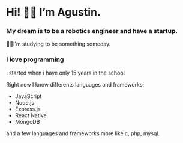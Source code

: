 # Hi! 👋🏼 I’m Agustin.
###  My dream is to be a robotics engineer and have a startup.

💪🏼I'm studying to be something someday.

### I love programming

i started when i have only 15 years in the school

Right now I know differents languages and frameworks;

* JavaScript
* Node.js
* Express.js
* React Native
* MongoDB

and a few languages and frameworks more like c, php, mysql.


